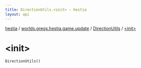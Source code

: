 ```yaml
---
title: DirectionUtils.<init> - hestia
layout: api
---
```


<div class='api-docs-breadcrumbs'><a href="../../index.html">hestia</a> / <a href="../index.html">worlds.gregs.hestia.game.update</a> / <a href="index.html">DirectionUtils</a> / <a href="./-init-.html">&lt;init&gt;</a></div>

# &lt;init&gt;

<div class="signature"><code><span class="identifier">DirectionUtils</span><span class="symbol">(</span><span class="symbol">)</span></code></div>
